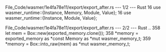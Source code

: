 File_Code/wasmer/1e4fa78e11/export/export_after.rs --- 1/2 --- Rust
16 use wasmer_runtime::{Instance, Memory, Module, Value};                                                                                                    16 use wasmer_runtime::{Instance, Module, Value};

File_Code/wasmer/1e4fa78e11/export/export_after.rs --- 2/2 --- Rust
 ..                                                                                                                                                          358         let mem = Box::new(exported_memory.clone());
358         *memory = exported_memory as *const Memory as *mut wasmer_memory_t;                                                                              359         *memory = Box::into_raw(mem) as *mut wasmer_memory_t;

